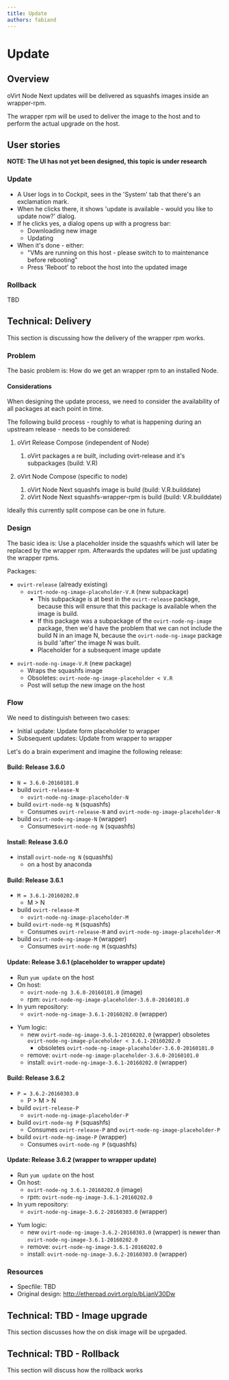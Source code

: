 ```yaml
---
title: Update
authors: fabiand
---
```


# Update

## Overview

oVirt Node Next updates will be delivered as squashfs images inside an wrapper-rpm.

The wrapper rpm will be used to deliver the image to the host and to perform the actual upgrade on the host.

## User stories

**NOTE: The UI has not yet been designed, this topic is under research**

### Update

*   A User logs in to Cockpit, sees in the 'System' tab that there's an exclamation mark.
*   When he clicks there, it shows 'update is available - would you like to update now?' dialog.
*   If he clicks yes, a dialog opens up with a progress bar:
    -   Downloading new image
    -   Updating
*   When it's done - either:
    -   "VMs are running on this host - please switch to to maintenance before rebooting"
    -   Press 'Reboot' to reboot the host into the updated image

### Rollback

TBD

## Technical: Delivery

This section is discussing how the delivery of the wrapper rpm works.

### Problem

The basic problem is: How do we get an wrapper rpm to an installed Node.

#### Considerations

When designing the update process, we need to consider the availability of all packages at each point in time.

The following build process - roughly to what is happening during an upstream release - needs to be considered:

1.  oVirt Release Compose (independent of Node)
    1.  oVirt packages a re built, including ovirt-release and it's subpackages (build: V.R)

2.  oVirt Node Compose (specific to node)
    1.  oVirt Node Next squashfs image is build (build: V.R.builddate)
    2.  oVirt Node Next squashfs-wrapper-rpm is build (build: V.R.builddate)

Ideally this currently split compose can be one in future.

### Design

The basic idea is: Use a placeholder inside the squashfs which will later be replaced by the wrapper rpm. Afterwards the updates will be just updating the wrapper rpms.

Packages:

*   `ovirt-release` (already existing)
    -   `ovirt-node-ng-image-placeholder-V.R` (new subpackage)
        -   This subpackage is at best in the `ovirt-release` package, because this will ensure that this package is available when the image is build.
        -   If this package was a subpackage of the `ovirt-node-ng-image` package, then we'd have the problem that we can not include the build N in an image N, because the `ovirt-node-ng-image` package is build 'after' the image N was built.
        -   Placeholder for a subsequent image update

<!-- -->

*   `ovirt-node-ng-image-V.R` (new package)
    -   Wraps the squashfs image
    -   Obsoletes: `ovirt-node-ng-image-placeholder < V.R`
    -   Post will setup the new image on the host

### Flow

We need to distinguish between two cases:

*   Initial update: Update form placeholder to wrapper
*   Subsequent updates: Update from wrapper to wrapper

Let's do a brain experiment and imagine the following release:

#### Build: Release 3.6.0

*   `N = 3.6.0-20160101.0`
*   build `ovirt-release-N`
    -   `ovirt-node-ng-image-placeholder-N`
*   build `ovirt-node-ng N` (squashfs)
    -   Consumes `ovirt-release-N` and `ovirt-node-ng-image-placeholder-N`
*   build `ovirt-node-ng-image-N` (wrapper)
    -   Consumes`ovirt-node-ng N` (squashfs)

#### Install: Release 3.6.0

*   install `ovirt-node-ng N` (squashfs)
    -   on a host by anaconda

#### Build: Release 3.6.1

*   `M = 3.6.1-20160202.0`
    -   M > N
*   build `ovirt-release-M`
    -   `ovirt-node-ng-image-placeholder-M`
*   build `ovirt-node-ng M` (squashfs)
    -   Consumes `ovirt-release-M` and `ovirt-node-ng-image-placeholder-M`
*   build `ovirt-node-ng-image-M` (wrapper)
    -   Consumes `ovirt-node-ng M` (squashfs)

#### Update: Release 3.6.1 (placeholder to wrapper update)

*   Run `yum update` on the host
*   On host:
    -   `ovirt-node-ng 3.6.0-20160101.0` (image)
    -   rpm: `ovirt-node-ng-image-placeholder-3.6.0-20160101.0`
*   In yum repository:
    -   `ovirt-node-ng-image-3.6.1-20160202.0` (wrapper)

<!-- -->

*   Yum logic:
    -   new `ovirt-node-ng-image-3.6.1-20160202.0` (wrapper) obsoletes `ovirt-node-ng-image-placeholder < 3.6.1-20160202.0`
        -   obsoletes `ovirt-node-ng-image-placeholder-3.6.0-20160101.0`
    -   remove: `ovirt-node-ng-image-placeholder-3.6.0-20160101.0`
    -   install: `ovirt-node-ng-image-3.6.1-20160202.0` (wrapper)

#### Build: Release 3.6.2

*   `P = 3.6.2-20160303.0`
    -   P > M > N
*   build `ovirt-release-P`
    -   `ovirt-node-ng-image-placeholder-P`
*   build `ovirt-node-ng P` (squashfs)
    -   Consumes `ovirt-release-P` and `ovirt-node-ng-image-placeholder-P`
*   build `ovirt-node-ng-image-P` (wrapper)
    -   Consumes `ovirt-node-ng P` (squashfs)

#### Update: Release 3.6.2 (wrapper to wrapper update)

*   Run `yum update` on the host
*   On host:
    -   `ovirt-node-ng 3.6.1-20160202.0` (image)
    -   rpm: `ovirt-node-ng-image-3.6.1-20160202.0`
*   In yum repository:
    -   `ovirt-node-ng-image-3.6.2-20160303.0` (wrapper)

<!-- -->

*   Yum logic:
    -   new `ovirt-node-ng-image-3.6.2-20160303.0` (wrapper) is newer than `ovirt-node-ng-image-3.6.1-20160202.0`
    -   remove: `ovirt-node-ng-image-3.6.1-20160202.0`
    -   install: `ovirt-node-ng-image-3.6.2-20160303.0` (wrapper)

### Resources

*   Specfile: TBD
*   Original design: <http://etherpad.ovirt.org/p/bLjanV30Dw>

## Technical: TBD - Image upgrade

This section discusses how the on disk image will be uprgaded.

## Technical: TBD - Rollback

This section will discuss how the rollback works
